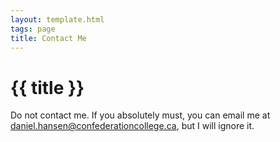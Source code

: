 ```yaml
---
layout: template.html
tags: page
title: Contact Me
---
```

# {{ title }}
Do not contact me. If you absolutely must, you can email me at <daniel.hansen@confederationcollege.ca>, but I will ignore it.